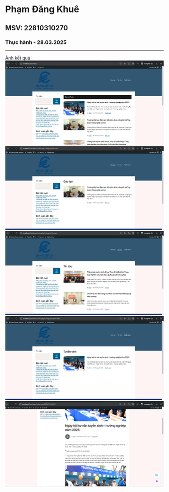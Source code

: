 # Phạm Đăng Khuê
## MSV: 22810310270
### Thực hành - 28.03.2025
---
Ảnh kết quả
![](./Submit/Home.png)
![](./Submit/DaoTao.png)
![](./Submit/TinTuc.png)
![](./Submit/TuyenSinh.png)
![](./Submit/Post.png)